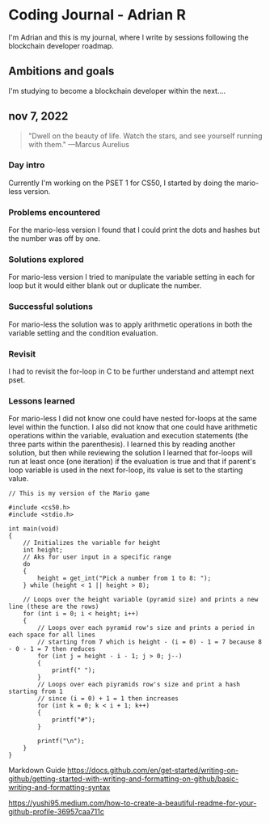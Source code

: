 # Coding Journal - Adrian R

I'm Adrian and this is my journal, where I write by sessions following the blockchain developer roadmap.
## Ambitions and goals
I'm studying to become a blockchain developer within the next....



## nov 7, 2022
> "Dwell on the beauty of life. Watch the stars, and see yourself running with them." —Marcus Aurelius

### Day intro
Currently I'm working on the PSET 1 for CS50, I started by doing the mario-less version.

### Problems encountered
For the mario-less version I found that I could print the dots and hashes but the number was off by one.

### Solutions explored
For mario-less version I tried to manipulate the variable setting in each for loop but it would either blank out or duplicate the number.

### Successful solutions
For mario-less the solution was to apply arithmetic operations in both the variable setting and the condition evaluation.

### Revisit
I had to revisit the for-loop in C to be further understand and attempt next pset.

### Lessons learned
For mario-less I did not know one could have nested for-loops at the same level within the function. I also did not know that one could have arithmetic operations within the variable, evaluation and execution statements (the three parts within the parenthesis). I learned this by reading another solution, but then while reviewing the solution I learned that for-loops will run at least once (one iteration) if the evaluation is true and that if parent's loop variable is used in the next for-loop, its value is set to the starting value.

```
// This is my version of the Mario game

#include <cs50.h>
#include <stdio.h>

int main(void)
{
    // Initializes the variable for height
    int height;
    // Aks for user input in a specific range
    do
    {
        height = get_int("Pick a number from 1 to 8: ");
    } while (height < 1 || height > 8);

    // Loops over the height variable (pyramid size) and prints a new line (these are the rows)
    for (int i = 0; i < height; i++)
    {
        // Loops over each pyramid row's size and prints a period in each space for all lines
        // starting from 7 which is height - (i = 0) - 1 = 7 because 8 - 0 - 1 = 7 then reduces
        for (int j = height - i - 1; j > 0; j--)
        {
            printf(" ");
        }
        // Loops over each piyramids row's size and print a hash starting from 1
        // since (i = 0) + 1 = 1 then increases
        for (int k = 0; k < i + 1; k++)
        {
            printf("#");
        }

        printf("\n");
    }
}
```


Markdown Guide
https://docs.github.com/en/get-started/writing-on-github/getting-started-with-writing-and-formatting-on-github/basic-writing-and-formatting-syntax

https://yushi95.medium.com/how-to-create-a-beautiful-readme-for-your-github-profile-36957caa711c